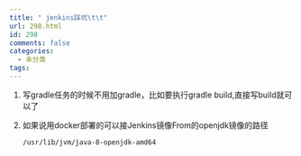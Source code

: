 ```yaml
---
title: " jenkins踩坑\t\t"
url: 298.html
id: 298
comments: false
categories:
  - 未分类
tags:
---
```


1.  写gradle任务的时候不用加gradle，比如要执行gradle build,直接写build就可以了
    
2.  如果说用docker部署的可以接Jenkins镜像From的openjdk镜像的路径
    
        /usr/lib/jvm/java-8-openjdk-amd64